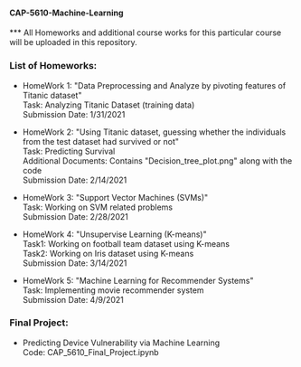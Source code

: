 #### CAP-5610-Machine-Learning
*** All Homeworks and additional course works for this particular course will be uploaded in this repository.

### List of Homeworks:
* HomeWork 1: "Data Preprocessing and Analyze by pivoting features of Titanic dataset"  
Task: Analyzing Titanic Dataset (training data)  
Submission Date: 1/31/2021

* HomeWork 2: "Using Titanic dataset, guessing whether the individuals from the test
dataset had survived or not"  
Task: Predicting Survival  
Additional Documents: Contains "Decision_tree_plot.png" along with the code  
Submission Date: 2/14/2021

* HomeWork 3: "Support Vector Machines (SVMs)"  
Task: Working on SVM related problems  
Submission Date: 2/28/2021  

* HomeWork 4: "Unsupervise Learning (K-means)"  
Task1: Working on football team dataset using K-means  
Task2: Working on Iris dataset using K-means  
Submission Date: 3/14/2021

* HomeWork 5: "Machine Learning for Recommender Systems"  
Task: Implementing movie recommender system  
Submission Date: 4/9/2021

### Final Project:
* Predicting Device Vulnerability via Machine Learning  
Code: CAP_5610_Final_Project.ipynb
